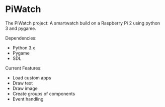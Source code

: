 # PiWatch
The PiWatch project: A smartwatch build on a Raspberry Pi 2 using python 3 and pygame.

Dependencies:
 - Python 3.x
 - Pygame
 - SDL

Current Features:
 - Load custom apps
 - Draw text
 - Draw image
 - Create groups of components
 - Event handling

